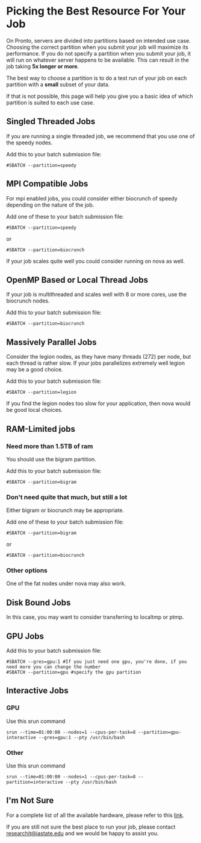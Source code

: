 # Picking the Best Resource For Your Job

On Pronto, servers are divided into partitions based on intended use case. Choosing the correct partition when you submit your job will maximize its performance. If you do not specify a partition when you submit your job, it will run on whatever server happens to be available. This can result in the job taking **5x longer or more**.

The best way to choose a partition is to do a test run of your job on each partition with a **small** subset of your data.

If that is not possible, this page will help you give you a basic idea of which partition is suited to each use case.

Singled Threaded Jobs
---------------------

If you are running a single threaded job, we recommend that you use one of the speedy nodes. 

Add this to your batch submission file:

```
#SBATCH --partition=speedy
```

MPI Compatible Jobs
-------------------

For mpi enabled jobs, you could consider either biocrunch of speedy depending on the nature of the job.

Add one of these to your batch submission file:

```
#SBATCH --partition=speedy
```

or

```
#SBATCH --partition=biocrunch
```

If your job scales quite well you could consider running on nova as well.

OpenMP Based or Local Thread Jobs
---------------------------------

If your job is multithreaded and scales well with 8 or more cores, use the biocrunch nodes.

Add this to your batch submission file:

```
#SBATCH --partition=biocrunch
```

Massively Parallel Jobs
-----------------------

Consider the legion nodes, as they have many threads (272) per node, but each thread is rather slow. If your jobs parallelizes extremely well legion may be a good choice.

Add this to your batch submission file:

```
#SBATCH --partition=legion
```

If you find the legion nodes too slow for your application, then nova would be good local choices.

RAM-Limited jobs
----------------

### Need more than 1.5TB of ram

You should use the bigram partition.

Add this to your batch submission file:

```
#SBATCH --partition=bigram
```

### Don't need quite that much, but still a lot

Either bigram or biocrunch may be appropriate.

Add one of these to your batch submission file:

```
#SBATCH --partition=bigram
```

or

```
#SBATCH --partition=biocrunch
```

### Other options

One of the fat nodes under nova may also work.

Disk Bound Jobs
---------------

In this case, you may want to consider transferring to localtmp or ptmp.

GPU Jobs
--------

Add this to your batch submission file:

```
#SBATCH --gres=gpu:1 #If you just need one gpu, you're done, if you need more you can change the number
#SBATCH --partition=gpu #specify the gpu partition
```

Interactive Jobs
----------------

### GPU

Use this srun command

```
srun --time=01:00:00 --nodes=1 --cpus-per-task=8 --partition=gpu-interactive --gres=gpu:1 --pty /usr/bin/bash
```

### Other

Use this srun command

```
srun --time=01:00:00 --nodes=1 --cpus-per-task=8 --partition=interactive --pty /usr/bin/bash
```

I'm Not Sure
------------

For a complete list of all the available hardware, please refer to this [link](hardware.md).

If you are still not sure the best place to run your job, please contact researchit@iastate.edu and we would be happy to assist you.